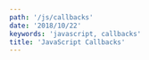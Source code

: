 ```yaml
---
path: '/js/callbacks'
date: '2018/10/22'
keywords: 'javascript, callbacks'
title: 'JavaScript Callbacks'
---
```

